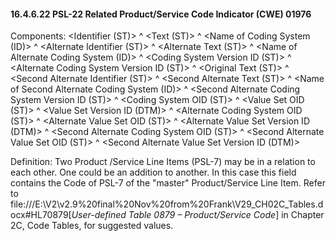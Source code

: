 #### 16.4.6.22 PSL-22 Related Product/Service Code Indicator (CWE) 01976

Components: &lt;Identifier (ST)> ^ &lt;Text (ST)> ^ &lt;Name of Coding System (ID)> ^ &lt;Alternate Identifier (ST)> ^ &lt;Alternate Text (ST)> ^ &lt;Name of Alternate Coding System (ID)> ^ &lt;Coding System Version ID (ST)> ^ &lt;Alternate Coding System Version ID (ST)> ^ &lt;Original Text (ST)> ^ &lt;Second Alternate Identifier (ST)> ^ &lt;Second Alternate Text (ST)> ^ &lt;Name of Second Alternate Coding System (ID)> ^ &lt;Second Alternate Coding System Version ID (ST)> ^ &lt;Coding System OID (ST)> ^ &lt;Value Set OID (ST)> ^ &lt;Value Set Version ID (DTM)> ^ &lt;Alternate Coding System OID (ST)> ^ &lt;Alternate Value Set OID (ST)> ^ &lt;Alternate Value Set Version ID (DTM)> ^ &lt;Second Alternate Coding System OID (ST)> ^ &lt;Second Alternate Value Set OID (ST)> ^ &lt;Second Alternate Value Set Version ID (DTM)>

Definition: Two Product /Service Line Items (PSL-7) may be in a relation to each other. One could be an addition to another. In this case this field contains the Code of PSL-7 of the "master" Product/Service Line Item. Refer to file:///E:\V2\v2.9%20final%20Nov%20from%20Frank\V29_CH02C_Tables.docx#HL70879[_User-defined Table 0879 – Product/Service Code_] in Chapter 2C, Code Tables, for suggested values.
